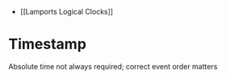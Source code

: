 - [[Lamports Logical Clocks]]

# Timestamp
Absolute time not always required; correct event order matters